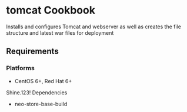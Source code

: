 tomcat Cookbook
===============
Installs and configures Tomcat and webserver as well as creates the file structure and latest war files for deployment


Requirements
------------
### Platforms
- CentOS 6+, Red Hat 6+


Shine.123!
Dependencies  
- neo-store-base-build


